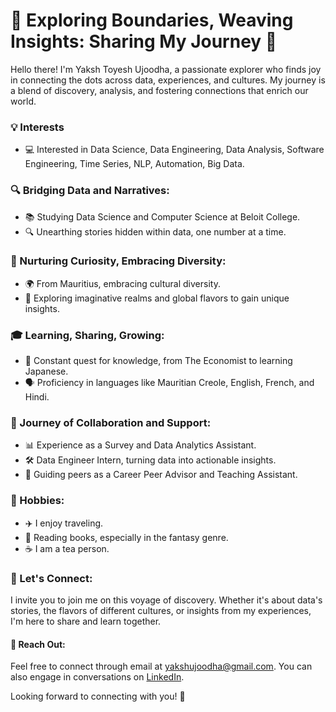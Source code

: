 # 🌟 Exploring Boundaries, Weaving Insights: Sharing My Journey 🌟

Hello there! I'm Yaksh Toyesh Ujoodha, a passionate explorer who finds joy in connecting the dots across data, experiences, and cultures. My journey is a blend of discovery, analysis, and fostering connections that enrich our world.

### 💡 Interests
- 💻 Interested in Data Science, Data Engineering, Data Analysis, Software Engineering, Time Series, NLP, Automation, Big Data.

### 🔍 Bridging Data and Narratives:
- 📚 Studying Data Science and Computer Science at Beloit College.
- 🔍 Unearthing stories hidden within data, one number at a time.

### 🌌 Nurturing Curiosity, Embracing Diversity:
- 🌍 From Mauritius, embracing cultural diversity.
- 🌟 Exploring imaginative realms and global flavors to gain unique insights.

### 🎓 Learning, Sharing, Growing:
- 📖 Constant quest for knowledge, from The Economist to learning Japanese.
- 🗣 Proficiency in languages like Mauritian Creole, English, French, and Hindi.

### 🚀 Journey of Collaboration and Support:
- 📊 Experience as a Survey and Data Analytics Assistant.
- 🛠 Data Engineer Intern, turning data into actionable insights.
- 👥 Guiding peers as a Career Peer Advisor and Teaching Assistant.

### 🎯 Hobbies:
- ✈️ I enjoy traveling.
- 📖 Reading books, especially in the fantasy genre.
- ☕ I am a tea person.

### 🔗 Let's Connect:
I invite you to join me on this voyage of discovery. Whether it's about data's stories, the flavors of different cultures, or insights from my experiences, I'm here to share and learn together.

#### 📧 Reach Out:
Feel free to connect through email at yakshujoodha@gmail.com. You can also engage in conversations on [LinkedIn](https://www.linkedin.com/in/yourprofile/).

Looking forward to connecting with you! 🤝
